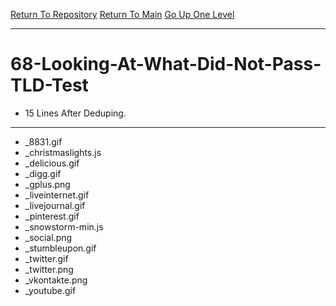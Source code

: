[Return To Repository](https://github.com/deathbybandaid/piholeparser/)
[Return To Main](https://github.com/deathbybandaid/piholeparser/blob/master/RecentRunLogs/Mainlog.md)
[Go Up One Level](https://github.com/deathbybandaid/piholeparser/blob/master/RecentRunLogs/TopLevelScripts/.md)
____________________________________
# 68-Looking-At-What-Did-Not-Pass-TLD-Test
* 15 Lines After Deduping. 
____________________________________________________
* _8831.gif
* _christmaslights.js
* _delicious.gif
* _digg.gif
* _gplus.png
* _liveinternet.gif
* _livejournal.gif
* _pinterest.gif
* _snowstorm-min.js
* _social.png
* _stumbleupon.gif
* _twitter.gif
* _twitter.png
* _vkontakte.png
* _youtube.gif
